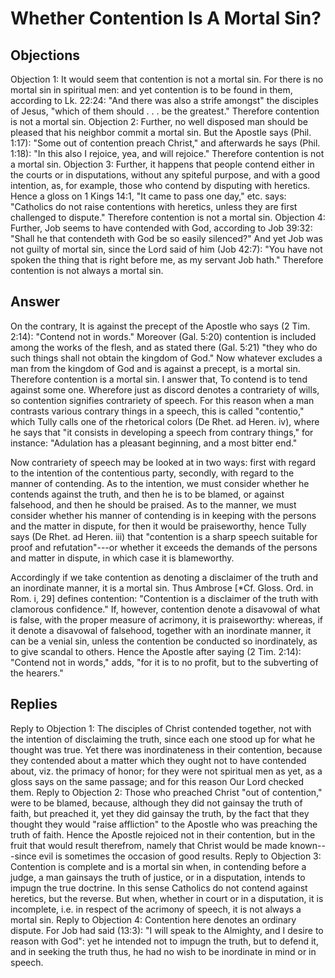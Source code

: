# Whether Contention Is A Mortal Sin?
## Objections
Objection 1: It would seem that contention is not a mortal sin. For there is no mortal sin in spiritual men: and yet contention is to be found in them, according to Lk. 22:24: "And there was also a strife amongst" the disciples of Jesus, "which of them should . . . be the greatest." Therefore contention is not a mortal sin.
Objection 2: Further, no well disposed man should be pleased that his neighbor commit a mortal sin. But the Apostle says (Phil. 1:17): "Some out of contention preach Christ," and afterwards he says (Phil. 1:18): "In this also I rejoice, yea, and will rejoice." Therefore contention is not a mortal sin.
Objection 3: Further, it happens that people contend either in the courts or in disputations, without any spiteful purpose, and with a good intention, as, for example, those who contend by disputing with heretics. Hence a gloss on 1 Kings 14:1, "It came to pass one day," etc. says: "Catholics do not raise contentions with heretics, unless they are first challenged to dispute." Therefore contention is not a mortal sin.
Objection 4: Further, Job seems to have contended with God, according to Job 39:32: "Shall he that contendeth with God be so easily silenced?" And yet Job was not guilty of mortal sin, since the Lord said of him (Job 42:7): "You have not spoken the thing that is right before me, as my servant Job hath." Therefore contention is not always a mortal sin.
## Answer
On the contrary, It is against the precept of the Apostle who says (2 Tim. 2:14): "Contend not in words." Moreover (Gal. 5:20) contention is included among the works of the flesh, and as stated there (Gal. 5:21) "they who do such things shall not obtain the kingdom of God." Now whatever excludes a man from the kingdom of God and is against a precept, is a mortal sin. Therefore contention is a mortal sin.
I answer that, To contend is to tend against some one. Wherefore just as discord denotes a contrariety of wills, so contention signifies contrariety of speech. For this reason when a man contrasts various contrary things in a speech, this is called "contentio," which Tully calls one of the rhetorical colors (De Rhet. ad Heren. iv), where he says that "it consists in developing a speech from contrary things," for instance: "Adulation has a pleasant beginning, and a most bitter end."

Now contrariety of speech may be looked at in two ways: first with regard to the intention of the contentious party, secondly, with regard to the manner of contending. As to the intention, we must consider whether he contends against the truth, and then he is to be blamed, or against falsehood, and then he should be praised. As to the manner, we must consider whether his manner of contending is in keeping with the persons and the matter in dispute, for then it would be praiseworthy, hence Tully says (De Rhet. ad Heren. iii) that "contention is a sharp speech suitable for proof and refutation"---or whether it exceeds the demands of the persons and matter in dispute, in which case it is blameworthy.

Accordingly if we take contention as denoting a disclaimer of the truth and an inordinate manner, it is a mortal sin. Thus Ambrose [*Cf. Gloss. Ord. in Rom. i, 29] defines contention: "Contention is a disclaimer of the truth with clamorous confidence." If, however, contention denote a disavowal of what is false, with the proper measure of acrimony, it is praiseworthy: whereas, if it denote a disavowal of falsehood, together with an inordinate manner, it can be a venial sin, unless the contention be conducted so inordinately, as to give scandal to others. Hence the Apostle after saying (2 Tim. 2:14): "Contend not in words," adds, "for it is to no profit, but to the subverting of the hearers."
## Replies
Reply to Objection 1: The disciples of Christ contended together, not with the intention of disclaiming the truth, since each one stood up for what he thought was true. Yet there was inordinateness in their contention, because they contended about a matter which they ought not to have contended about, viz. the primacy of honor; for they were not spiritual men as yet, as a gloss says on the same passage; and for this reason Our Lord checked them.
Reply to Objection 2: Those who preached Christ "out of contention," were to be blamed, because, although they did not gainsay the truth of faith, but preached it, yet they did gainsay the truth, by the fact that they thought they would "raise affliction" to the Apostle who was preaching the truth of faith. Hence the Apostle rejoiced not in their contention, but in the fruit that would result therefrom, namely that Christ would be made known---since evil is sometimes the occasion of good results.
Reply to Objection 3: Contention is complete and is a mortal sin when, in contending before a judge, a man gainsays the truth of justice, or in a disputation, intends to impugn the true doctrine. In this sense Catholics do not contend against heretics, but the reverse. But when, whether in court or in a disputation, it is incomplete, i.e. in respect of the acrimony of speech, it is not always a mortal sin.
Reply to Objection 4: Contention here denotes an ordinary dispute. For Job had said (13:3): "I will speak to the Almighty, and I desire to reason with God": yet he intended not to impugn the truth, but to defend it, and in seeking the truth thus, he had no wish to be inordinate in mind or in speech.
